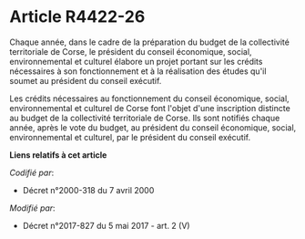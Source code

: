 # Article R4422-26

Chaque année, dans le cadre de la préparation du budget de la collectivité territoriale de Corse, le président du     conseil
économique, social, environnemental et culturel élabore un projet portant sur les crédits nécessaires à son fonctionnement et
à la réalisation des études qu'il soumet au président du conseil exécutif. 

Les crédits nécessaires au fonctionnement du     conseil économique, social, environnemental et culturel de Corse font
l'objet d'une inscription distincte au budget de la collectivité territoriale de Corse. Ils sont notifiés chaque année, après
le vote du budget, au président du     conseil économique, social, environnemental et culturel, par le président du conseil
exécutif.

**Liens relatifs à cet article**

_Codifié par_:

  - Décret n°2000-318 du 7 avril 2000

_Modifié par_:

  - Décret n°2017-827 du 5 mai 2017 - art. 2 (V)

